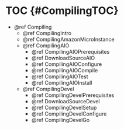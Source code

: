 TOC {#CompilingTOC}
===================

- @ref Compiling
  - @ref CompilingIntro
  - @ref CompilingAmazonMicroInstance
  - @ref CompilingAIO
    - @ref CompilingAIOPrerequisites
    - @ref DownloadSourceAIO
    - @ref CompilingAIOConfigure
    - @ref CompilingAIOCompile
    - @ref CompilingAIOTest
    - @ref CompilingAIOInstall
  - @ref CompilingDevel
    - @ref CompilingDevelPrerequisites
    - @ref DownloadSourceDevel
    - @ref CompilingDevelSetup
    - @ref CompilingDevelConfigure
    - @ref CompilingDevelGo
